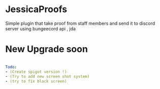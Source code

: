 # JessicaProofs
Simple plugin that take proof from staff members and send it to discord server using bungeecord api , jda

# New Upgrade soon


```yaml

Todo: 
- (Create spigot version !)
- (Try to add new screen shot system)
- (try to fix black screen)

```
